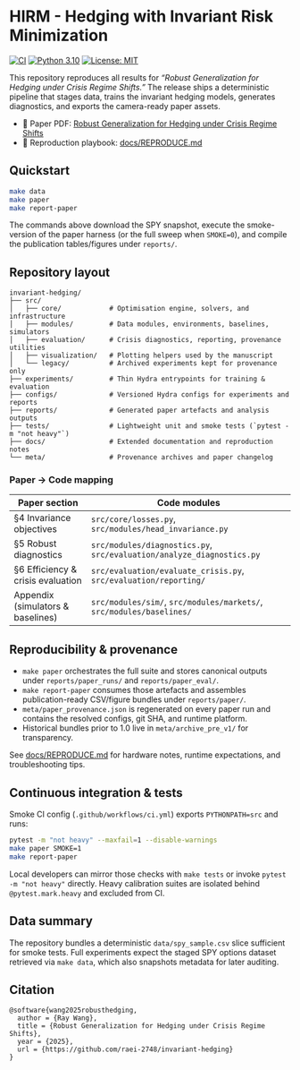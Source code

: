 # HIRM - Hedging with Invariant Risk Minimization

[![CI](https://github.com/raei-2748/invariant-hedging/actions/workflows/ci.yml/badge.svg)](https://github.com/raei-2748/invariant-hedging/actions/workflows/ci.yml)
[![Python 3.10](https://img.shields.io/badge/python-3.10-blue.svg)](https://www.python.org)
[![License: MIT](https://img.shields.io/badge/license-MIT-green.svg)](LICENSE)

This repository reproduces all results for *“Robust Generalization for Hedging under Crisis Regime Shifts.”* The release ships a
deterministic pipeline that stages data, trains the invariant hedging models, generates diagnostics, and exports the camera-ready
paper assets.

- 📄 Paper PDF: [Robust Generalization for Hedging under Crisis Regime Shifts](docs/paper.pdf)
- 📘 Reproduction playbook: [docs/REPRODUCE.md](docs/REPRODUCE.md)

## Quickstart

```bash
make data
make paper
make report-paper
```

The commands above download the SPY snapshot, execute the smoke-version of the paper harness (or the full sweep when `SMOKE=0`),
and compile the publication tables/figures under `reports/`.

## Repository layout

```
invariant-hedging/
├── src/
│   ├── core/            # Optimisation engine, solvers, and infrastructure
│   ├── modules/         # Data modules, environments, baselines, simulators
│   ├── evaluation/      # Crisis diagnostics, reporting, provenance utilities
│   ├── visualization/   # Plotting helpers used by the manuscript
│   └── legacy/          # Archived experiments kept for provenance only
├── experiments/         # Thin Hydra entrypoints for training & evaluation
├── configs/             # Versioned Hydra configs for experiments and reports
├── reports/             # Generated paper artefacts and analysis outputs
├── tests/               # Lightweight unit and smoke tests (`pytest -m "not heavy"`)
├── docs/                # Extended documentation and reproduction notes
└── meta/                # Provenance archives and paper changelog
```

### Paper → Code mapping

| Paper section | Code modules |
| --- | --- |
| §4 Invariance objectives | `src/core/losses.py`, `src/modules/head_invariance.py` |
| §5 Robust diagnostics | `src/modules/diagnostics.py`, `src/evaluation/analyze_diagnostics.py` |
| §6 Efficiency & crisis evaluation | `src/evaluation/evaluate_crisis.py`, `src/evaluation/reporting/` |
| Appendix (simulators & baselines) | `src/modules/sim/`, `src/modules/markets/`, `src/modules/baselines/` |

## Reproducibility & provenance

- `make paper` orchestrates the full suite and stores canonical outputs under `reports/paper_runs/` and `reports/paper_eval/`.
- `make report-paper` consumes those artefacts and assembles publication-ready CSV/figure bundles under `reports/paper/`.
- `meta/paper_provenance.json` is regenerated on every paper run and contains the resolved configs, git SHA, and runtime platform.
- Historical bundles prior to 1.0 live in `meta/archive_pre_v1/` for transparency.

See [docs/REPRODUCE.md](docs/REPRODUCE.md) for hardware notes, runtime expectations, and troubleshooting tips.

## Continuous integration & tests

Smoke CI config (`.github/workflows/ci.yml`) exports `PYTHONPATH=src` and runs:

```bash
pytest -m "not heavy" --maxfail=1 --disable-warnings
make paper SMOKE=1
make report-paper
```

Local developers can mirror those checks with `make tests` or invoke `pytest -m "not heavy"` directly. Heavy calibration suites
are isolated behind `@pytest.mark.heavy` and excluded from CI.

## Data summary

The repository bundles a deterministic `data/spy_sample.csv` slice sufficient for smoke tests. Full experiments expect the staged
SPY options dataset retrieved via `make data`, which also snapshots metadata for later auditing.

## Citation

```
@software{wang2025robusthedging,
  author = {Ray Wang},
  title = {Robust Generalization for Hedging under Crisis Regime Shifts},
  year = {2025},
  url = {https://github.com/raei-2748/invariant-hedging}
}
```
